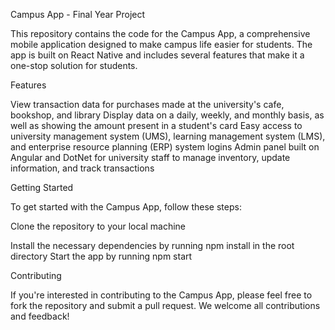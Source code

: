 Campus App - Final Year Project

This repository contains the code for the Campus App, a comprehensive mobile application designed to make campus life easier for students. The app is built on React Native and includes several features that make it a one-stop solution for students.

Features

View transaction data for purchases made at the university's cafe, bookshop, and library
Display data on a daily, weekly, and monthly basis, as well as showing the amount present in a student's card
Easy access to university management system (UMS), learning management system (LMS), and enterprise resource planning (ERP) system logins
Admin panel built on Angular and DotNet for university staff to manage inventory, update information, and track transactions

Getting Started

To get started with the Campus App, follow these steps:

Clone the repository to your local machine

Install the necessary dependencies by running npm install in the root directory
Start the app by running npm start

Contributing

If you're interested in contributing to the Campus App, please feel free to fork the repository and submit a pull request. We welcome all contributions and feedback!
